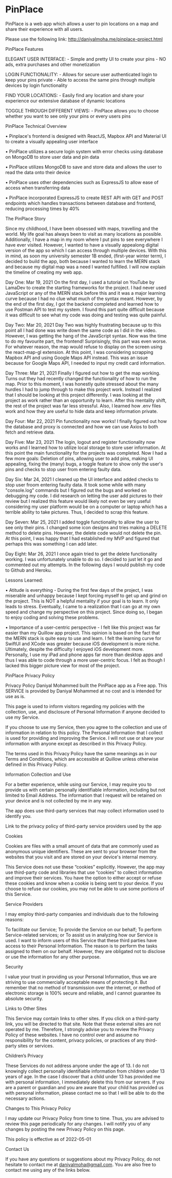 # PinPlace
PinPlace is a web app which allows a user to pin locations on a map and share their experience with all users.

Please use the following link: http://daniyalmoha.me/pinplace-project.html

PinPlace Features

ELEGANT USER INTERFACE: - Simple and pretty UI to create your pins - NO ads, extra purchases and other monetization

LOGIN FUNCTIONALITY: - Allows for secure user authenticated login to keep your pins private - Able to access the same pins through multiple devices by login functionality

FIND YOUR LOCATIONS: - Easily find any location and share your experience our extensive database of dynamic locations

TOGGLE THROUGH DIFFERENT VIEWS: - PinPlace allows you to choose whether you want to see only your pins or every users pins


PinPlace Technical Overview

• Pinplace's frontend is designed with ReactJS, Mapbox API and Material UI to create a visually appealing user interface

• PinPlace utilizes a secure login system with error checks using database on MongoDB to store user data and pin data

• PinPlace utilizes MongoDB to save and store data and allows the user to read the data onto their device

• PinPlace uses other dependencies such as ExpressJS to allow ease of access when transferring data

• PinPlace incorporated ExpressJS to create REST API with GET and POST endpoints which handles transactions between
database and frontend, reducing processing times by 40%

The PinPlace Story

Since my childhood, I have been obsessed with maps, travelling and the world. My life goal has always been to visit as many locations as possible. Additionally, I have a map in my room where I put pins to see everywhere I have ever visited. However, I wanted to have a visually appealong digital version of the app so which I can access through multiple devices. With this in mind, as soon my university semester 1B ended, (first-year winter term), I decided to build the app, both because I wanted to learn the MERN stack and because my digital map was a need I wanted fulfilled. I will now explain the timeline of creating my web app.

Day One: Mar 19, 2021 On the first day, I used a tutorial on YouTube by LamaDev to create the starting frameworks for the project. I had never used JavaScript or any of the MERN stack before this and it was a major learning curve because I had no clue what much of the syntax meant. However, by the end of the first day, I got the backend completed and learned how to use Postman API to test my system. I found this part quite difficult because it was difficult to see what my code was doing and testing was quite painful. 

Day Two: Mar 20, 2021 Day Two was highly frustrating because up to this point all I had done was write down the same code as I did in the video. However, I was getting the hang of the JavaScript syntax. Now was the time to do my favourite part, the frontend! Surprisingly, this part was even worse. For whatever reason, the map would refuse to display on the screen using the react-map-gl extension. At this point, I was considering scrapping Mapbox API and using Google Maps API instead. This was an issue because for Google Maps API, I needed to input my credit card information.

Day Three: Mar 21, 2021 Finally I figured out how to get the map working. Turns out they had recently changed the functionality of how to run the map. Prior to this moment, I was honestly quite stressed about the many hurdles I had to jump through to make this project work. Instead I realized that I should be looking at this project differently. I was looking at the project as work rather than an opportunity to learn. After this mentality shift, the rest of the project was far less stressful. Also, I learned how .env files work and how they are useful to hide data and keep information private. 

Day Four: Mar 22, 2021 Pin functionality now works! I finally figured out how the database and proxy is connected and how we can use Axios to both fetch and retrieve data.

Day Five: Mar 23, 2021 The login, logout and register functionality now works and I learned how to utilize local storage to store user information. At this point the main functionality for the projects was completed. Now I had a few more goals: Deletion of pins, allowing user to add pins, making UI appealing, fixing the (many) bugs, a toggle feature to show only the user's pins and checks to stop user from entering faulty data.

Day Six: Mar 24, 2021 I cleaned up the UI interface and added checks to stop user froom entering faulty data. It took some while with many "console.log" commands but I figured out the bugs and worked on debugging my code. I did research on letting the user add pictures to their review but I realized this feature would likely not even be very useful considering my user platform would be on a computer or laptop which has a terrible ability to take pictures. Thus, I decided to scrap this feature.

Day Seven: Mar 25, 2021 I added toggle functionality to allow the user to see only their pins. I changed some icon designs and tries making a DELETE method to delete pins. However, the delete code would not delete the pin. At this point, I was happy that I had established my MVP and figured that perhaps this was something I can add later.

Day Eight: Mar 26, 2021 I once again tried to get the delete functionality working. I was unfortunately unable to do so. I decided to just let it go and commented out my attempts. In the following days I would publish my code to Github and Heroku.


Lessons Learned:

• Atitude is everything - During the first few days of the project, I was miserable and unhappy because I kept forcing myself to get up and grind on the project. This is NOT a helpful mentality if your goal is to learn. It only leads to stress. Eventually, I came to a realization that I can go at my own speed and change my perspective on this project. Since doing so, I began to enjoy coding and solving these problems.

• Importance of a user-centric perspective - I felt like this project was far easier than my Quillow app project. This opinion is based on the fact that the MERN stack is quite easy to use and learn. I felt the learning curve for SwiftUI and XCode was greater because iOS development is more niche. Ultimately, despite the difficulty I enjoyed iOS development more. Personally, I use my iPad and phone apps far more than desktop apps and thus I was able to code through a more user-centric focus. I felt as though I lacked this bigger picture view for most of the project.

PinPlace Privacy Policy

Privacy Policy Daniyal Mohammed built the PinPlace app as a Free app. This SERVICE is provided by Daniyal Mohammed at no cost and is intended for use as is.

This page is used to inform visitors regarding my policies with the collection, use, and disclosure of Personal Information if anyone decided to use my Service.

If you choose to use my Service, then you agree to the collection and use of information in relation to this policy. The Personal Information that I collect is used for providing and improving the Service. I will not use or share your information with anyone except as described in this Privacy Policy.

The terms used in this Privacy Policy have the same meanings as in our Terms and Conditions, which are accessible at Quillow unless otherwise defined in this Privacy Policy.

Information Collection and Use

For a better experience, while using our Service, I may require you to provide us with certain personally identifiable information, including but not limited to Email Address. The information that I request will be retained on your device and is not collected by me in any way.

The app does use third-party services that may collect information used to identify you.

Link to the privacy policy of third-party service providers used by the app

Cookies

Cookies are files with a small amount of data that are commonly used as anonymous unique identifiers. These are sent to your browser from the websites that you visit and are stored on your device's internal memory.

This Service does not use these “cookies” explicitly. However, the app may use third-party code and libraries that use “cookies” to collect information and improve their services. You have the option to either accept or refuse these cookies and know when a cookie is being sent to your device. If you choose to refuse our cookies, you may not be able to use some portions of this Service.

Service Providers

I may employ third-party companies and individuals due to the following reasons:

To facilitate our Service; To provide the Service on our behalf; To perform Service-related services; or To assist us in analyzing how our Service is used. I want to inform users of this Service that these third parties have access to their Personal Information. The reason is to perform the tasks assigned to them on our behalf. However, they are obligated not to disclose or use the information for any other purpose.

Security

I value your trust in providing us your Personal Information, thus we are striving to use commercially acceptable means of protecting it. But remember that no method of transmission over the internet, or method of electronic storage is 100% secure and reliable, and I cannot guarantee its absolute security.

Links to Other Sites

This Service may contain links to other sites. If you click on a third-party link, you will be directed to that site. Note that these external sites are not operated by me. Therefore, I strongly advise you to review the Privacy Policy of these websites. I have no control over and assume no responsibility for the content, privacy policies, or practices of any third-party sites or services.

Children’s Privacy

These Services do not address anyone under the age of 13. I do not knowingly collect personally identifiable information from children under 13 years of age. In the case I discover that a child under 13 has provided me with personal information, I immediately delete this from our servers. If you are a parent or guardian and you are aware that your child has provided us with personal information, please contact me so that I will be able to do the necessary actions.

Changes to This Privacy Policy

I may update our Privacy Policy from time to time. Thus, you are advised to review this page periodically for any changes. I will notify you of any changes by posting the new Privacy Policy on this page.

This policy is effective as of 2022-05-01

Contact Us

If you have any questions or suggestions about my Privacy Policy, do not hesitate to contact me at daniyalmoha@gmail.com. You are also free to contact me using any of the links below.
